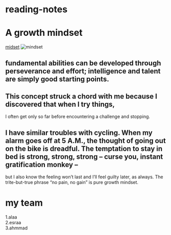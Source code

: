 # reading-notes
# A growth mindset
[midset](https://www.atlassian.com/blog/inside-atlassian/growth-mindset)
![mindset](https://teacherbooker.com/wp-content/uploads/2017/10/Blog-pic-growth-mindset-1200x630.jpg)
## fundamental abilities can be developed through perseverance and effort; intelligence and talent are simply good starting points. 
## This concept struck a chord with me because I discovered that when I try things,
I often get only so far before encountering
a challenge and stopping. 
## I have similar troubles with cycling. When my alarm goes off at 5 A.M., the thought of going out on the bike is dreadful. The temptation to stay in bed is strong, strong, strong – curse you, instant gratification monkey –
but I also know the feeling won’t last and I’ll feel guilty later, as always. The trite-but-true phrase “no pain, no gain” is pure growth mindset.
# my team 
1.alaa  
2.esraa  
3.ahmmad 
